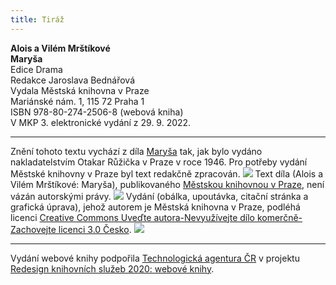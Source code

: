 ```yaml
---
title: Tiráž
---
```


**Alois a Vilém Mrštíkové    
Maryša**  
Edice Drama  
Redakce Jaroslava Bednářová  
Vydala Městská knihovna v Praze  
Mariánské nám. 1, 115 72 Praha 1  
ISBN 978-80-274-2506-8 (webová kniha)  
V MKP 3. elektronické vydání z 29. 9. 2022.

***

Znění tohoto textu vychází z díla [Maryša](https://aleph.nkp.cz/F/?func=direct&doc_number=000500915&local_base=CNB) tak, jak bylo vydáno nakladatelstvím Otakar Růžička v Praze v roce 1946. Pro potřeby vydání Městské knihovny v Praze byl text redakčně zpracován.
![](../Images/image003.jpg)
Text díla (Alois a Vilém Mrštíkové: Maryša), publikovaného [Městskou knihovnou v Praze](https://www.mlp.cz/cz/), není vázán autorskými právy.
![](../Images/image001.jpg)
Vydání (obálka, upoutávka, citační stránka a grafická úprava), jehož autorem je Městská knihovna v Praze, podléhá licenci [Creative Commons Uveďte autora-Nevyužívejte dílo komerčně-Zachovejte licenci 3.0 Česko](https://creativecommons.org/licenses/by-nc-sa/3.0/cz/).
![](../Images/image004.jpg)

***

Vydání webové knihy podpořila [Technologická agentura ČR](https://www.tacr.cz/) v projektu [Redesign knihovních služeb 2020: webové knihy](https://starfos.tacr.cz/cs/project/TL04000391).